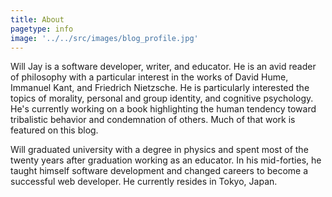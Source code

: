 ```yaml
---
title: About
pagetype: info
image: '../../src/images/blog_profile.jpg'
---
```


Will Jay is a software developer, writer, and educator. He is an avid reader of philosophy with a particular interest in the works of David Hume, Immanuel Kant, and Friedrich Nietzsche. He is particularly interested the topics of morality, personal and group identity, and cognitive psychology. He's currently working on a book highlighting the human tendency toward tribalistic behavior and condemnation of others. Much of that work is featured on this blog.

Will graduated university with a degree in physics and spent most of the twenty years after graduation working as an educator. In his mid-forties, he taught himself software development and changed careers to become a successful web developer. He currently resides in Tokyo, Japan.